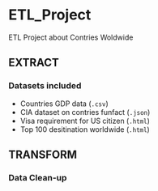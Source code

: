 # ETL_Project
ETL Project about Contries Woldwide

## EXTRACT 
### Datasets included
* Countries GDP data (`.csv`)
* CIA dataset on contries funfact (`.json`)
* Visa requirement for US citizen (`.html`)
* Top 100 desitination worldwide (`.html`)

## TRANSFORM 
### Data Clean-up
 
